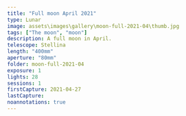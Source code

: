 ```yaml
---
title: "Full moon April 2021"
type: Lunar
image: assets\images\gallery\moon-full-2021-04\thumb.jpg
tags: ["The moon", "moon"]
description: A full moon in April.
telescope: Stellina
length: "400mm"
aperture: "80mm"
folder: moon-full-2021-04
exposure: 1
lights: 28
sessions: 1
firstCapture: 2021-04-27
lastCapture:
noannotations: true
---
```

